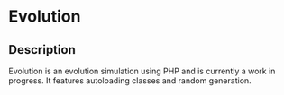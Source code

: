 # Evolution

## Description
Evolution is an evolution simulation using PHP and is currently a work in progress. It features autoloading classes and random generation.

